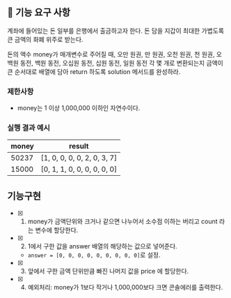 ## 🚀 기능 요구 사항

계좌에 들어있는 돈 일부를 은행에서 출금하고자 한다. 돈 담을 지갑이 최대한 가볍도록 큰 금액의 화폐 위주로 받는다.

돈의 액수 money가 매개변수로 주어질 때, 오만 원권, 만 원권, 오천 원권, 천 원권, 오백원 동전, 백원 동전, 오십원 동전, 십원 동전, 일원 동전 각 몇 개로 변환되는지 금액이 큰 순서대로 배열에 담아 return 하도록 solution 메서드를 완성하라.

### 제한사항

- money는 1 이상 1,000,000 이하인 자연수이다.

### 실행 결과 예시

| money | result                      |
| ----- | --------------------------- |
| 50237 | [1, 0, 0, 0, 0, 2, 0, 3, 7] |
| 15000 | [0, 1, 1, 0, 0, 0, 0, 0, 0] |

## 기능구현

- [x] 1. money가 금액단위와 크거나 같으면 나누어서 소수점 이하는 버리고 count 라는 변수에 할당한다.
- [x] 2. 1에서 구한 값을 answer 배열의 해당하는 값으로 넣어준다.

  - `answer = [0, 0, 0, 0, 0, 0, 0, 0, 0]`로 설정.

- [x] 3. 앞에서 구한 금액 단위만큼 빠진 나머지 값을 price 에 할당한다.
- [x] 4. 예외처리: money가 1보다 작거나 1,000,000보다 크면 콘솔에러를 출력한다.
